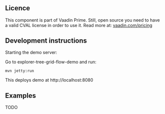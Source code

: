 # 


## Licence

This component is part of Vaadin Prime. Still, open source you need to have a valid CVAL license in order to use it. Read more at: [vaadin.com/pricing](https://vaadin.com/pricing)

## Development instructions

Starting the demo server:

Go to explorer-tree-grid-flow-demo and run:
```
mvn jetty:run
```

This deploys demo at http://localhost:8080


## Examples

TODO
